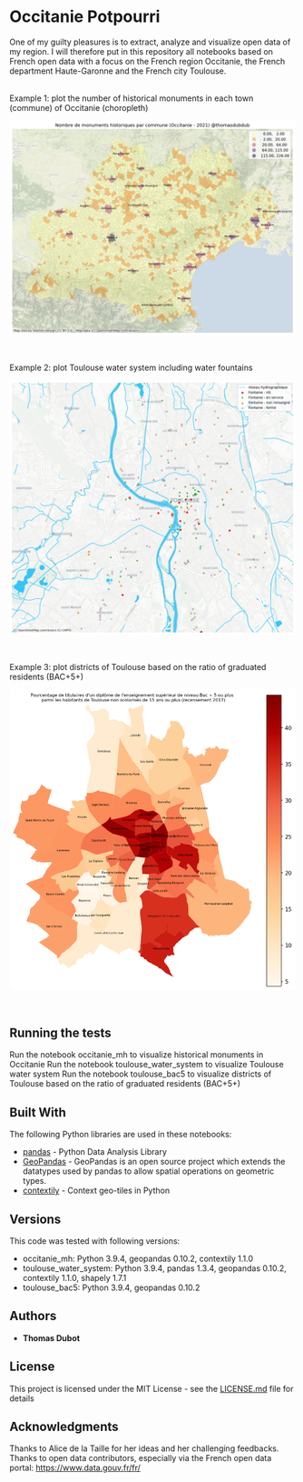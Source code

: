 # Occitanie Potpourri

One of my guilty pleasures is to extract, analyze and visualize open data of my region.
I will therefore put in this repository all notebooks based on French open data with a focus on the French region Occitanie, the French department Haute-Garonne and the French city Toulouse.

<br/>
Example 1: plot the number of historical monuments in each town (commune) of Occitanie (choropleth)
<br/>

![occitanie-mh](occitanie-mh.png)

<br/>

Example 2: plot Toulouse water system including water fountains

![toulouse_water](toulouse_water.png)

<br/>

Example 3: plot districts of Toulouse based on the ratio of graduated residents (BAC+5+)

![bac5](bac5.png)

<br/>

## Running the tests

Run the notebook occitanie_mh to visualize historical monuments in Occitanie
Run the notebook toulouse_water_system to visualize Toulouse water system
Run the notebook toulouse_bac5 to visualize districts of Toulouse based on the ratio of graduated residents (BAC+5+)


## Built With

The following Python libraries are used in these notebooks:
* [pandas](https://pandas.pydata.org/) - Python Data Analysis Library
* [GeoPandas](https://geopandas.org/en/stable/) - GeoPandas is an open source project which extends the datatypes used by pandas to allow spatial operations on geometric types.
* [contextily](https://github.com/darribas/contextily) - Context geo-tiles in Python

## Versions

This code was tested with following versions:
* occitanie_mh: Python 3.9.4, geopandas 0.10.2, contextily 1.1.0
* toulouse_water_system: Python 3.9.4, pandas 1.3.4, geopandas 0.10.2, contextily 1.1.0, shapely 1.7.1
* toulouse_bac5: Python 3.9.4, geopandas 0.10.2


## Authors

* **Thomas Dubot** 

## License

This project is licensed under the MIT License - see the [LICENSE.md](LICENSE.md) file for details

## Acknowledgments

Thanks to Alice de la Taille for her ideas and her challenging feedbacks.
Thanks to open data contributors, especially via the French open data portal: https://www.data.gouv.fr/fr/







